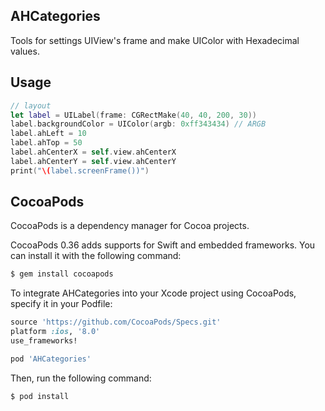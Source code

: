 ## AHCategories

Tools for settings UIView's frame and make UIColor with Hexadecimal values. 

## Usage

```swift
// layout
let label = UILabel(frame: CGRectMake(40, 40, 200, 30))
label.backgroundColor = UIColor(argb: 0xff343434) // ARGB
label.ahLeft = 10
label.ahTop = 50
label.ahCenterX = self.view.ahCenterX
label.ahCenterY = self.view.ahCenterY
print("\(label.screenFrame())")
```

## CocoaPods

CocoaPods is a dependency manager for Cocoa projects.

CocoaPods 0.36 adds supports for Swift and embedded frameworks. You can install it with the following command:

```bash
$ gem install cocoapods
```

To integrate AHCategories into your Xcode project using CocoaPods, specify it in your Podfile:

```ruby
source 'https://github.com/CocoaPods/Specs.git'
platform :ios, '8.0'
use_frameworks!

pod 'AHCategories'
```

Then, run the following command:

```bash
$ pod install
```
